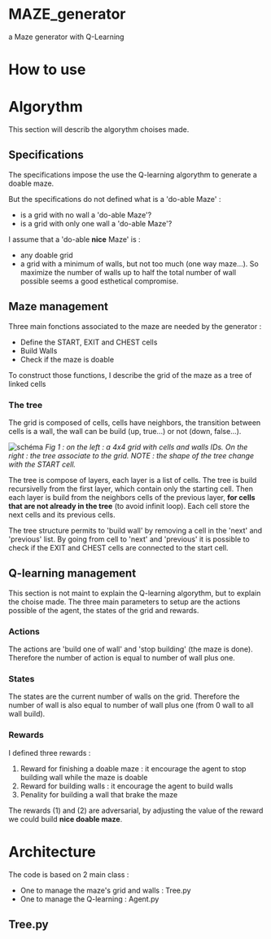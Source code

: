 # MAZE_generator
 a Maze generator with Q-Learning

# How to use

# Algorythm
This section will describ the algorythm choises made. 

## Specifications 
The specifications impose the use the Q-learning algorythm to generate a doable maze.

But the specifications do not defined what is a 'do-able Maze' : 
- is a grid with no wall a 'do-able Maze'?
- is a grid with only one wall a 'do-able Maze'?

I assume that a 'do-able **nice** Maze' is : 
- any doable grid
- a grid with a minimum of walls, but not too much (one way maze...). So maximize the number of walls up to half the total number of wall possible seems a good esthetical compromise.

## Maze management

Three main fonctions associated to the maze are needed by the generator : 
- Define the START, EXIT and CHEST cells
- Build Walls
- Check if the maze is doable

To construct those functions, I describe the grid of the maze as a tree of linked cells

### The tree

The grid is composed of cells, cells have neighbors, the transition between cells is a wall, the wall can be build (up, true...) or not (down, false...).

![schéma](https://user-images.githubusercontent.com/12394419/230098839-f8318f27-3fee-49e6-851c-7aa4c66a78e3.png)
*Fig 1 : on the left : a 4x4 grid with cells and walls IDs. On the right : the tree associate to the grid. NOTE : the shape of the tree change with the START cell.*

The tree is compose of layers, each layer is a list of cells. The tree is build recursivelly from the first layer, which contain only the starting cell. Then each layer is build from the neighbors cells of the previous layer, **for cells 
that are not already in the tree** (to avoid infinit loop). Each cell store the next cells and its previous cells. 

The tree structure permits to 'build wall' by removing a cell in the 'next' and 'previous' list. By going from cell to 'next' and 'previous' it is possible to check if the EXIT and CHEST cells are connected to the start cell. 



## Q-learning management

This section is not maint to explain the Q-learning algorythm, but to explain the choise made. 
The three main parameters to setup are the actions possible of the agent, the states of the grid and rewards.

### Actions
The actions are 'build one of wall' and 'stop building' (the maze is done). Therefore the number of action is equal to number of wall plus one.

### States
The states are the current number of walls on the grid. Therefore the number of wall is also equal to number of wall plus one (from 0 wall to all wall build).

### Rewards
I defined three rewards : 
1. Reward for finishing a doable maze : it encourage the agent to stop building wall while the maze is doable
2. Reward for building walls : it encourage the agent to build walls
3. Penality for building a wall that brake the maze

The rewards (1) and (2) are adversarial, by adjusting the value of the reward we could build **nice doable maze**. 

# Architecture
 The code is based on 2 main class : 
 - One to manage the maze's grid and walls : Tree.py
 - One to manage the Q-learning : Agent.py

## Tree.py
